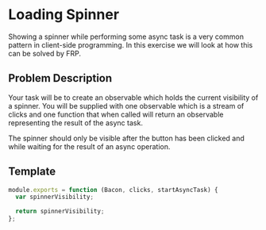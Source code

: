 # Loading Spinner

Showing a spinner while performing some async task is a very common pattern in
client-side programming. In this exercise we will look at how this can be
solved by FRP.

## Problem Description

Your task will be to create an observable which holds the current visibility
of a spinner. You will be supplied with one observable which is a stream of
clicks and one function that when called will return an observable
representing the result of the async task.

The spinner should only be visible after the button has been clicked and while
waiting for the result of an async operation.

## Template

```js
module.exports = function (Bacon, clicks, startAsyncTask) {
  var spinnerVisibility;

  return spinnerVisibility;
};
```

